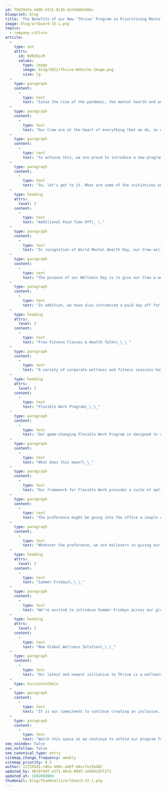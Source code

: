 ```yaml
---
id: 78d2947e-4486-4131-9c1b-2e7e9db548ec
blueprint: blog
title: 'The Benefits of our New ‘Thrive’ Program in Prioritising Mental Health and Well-Being'
image: blog/artboard-15-1.png
topics:
  - company-culture
article:
  -
    type: set
    attrs:
      id: Nd826icR
      values:
        type: image
        image: blog/2022/Thrive-Website-Image.png
        size: lg
  -
    type: paragraph
    content:
      -
        type: text
        text: "Since the rise of the pandemic, the mental health and well-being of our people is a key focus area that we've committed to heavily investing in. \_"
  -
    type: paragraph
    content:
      -
        type: text
        text: "Our Crew are at the heart of everything that we do, so we're always on the lookout to implement new initiatives that can help our incredible people be their best selves both at work and home.\_"
  -
    type: paragraph
    content:
      -
        type: text
        text: "To achieve this, we are proud to introduce a new program called ‘Thrive’, enabled by our People & Culture team, which reinforces the value of employee mental health and well-being through a range of initiatives and activities for 2022 and beyond. \_"
  -
    type: paragraph
    content:
      -
        type: text
        text: "So, let's get to it. What are some of the initiatives we’ve implemented?\_\_"
  -
    type: heading
    attrs:
      level: 3
    content:
      -
        type: text
        text: "Additional Paid Time Off\_ \_"
  -
    type: paragraph
    content:
      -
        type: text
        text: "In recognition of World Mental Health Day, our Crew will now receive one paid Wellness Day Off each year.\_\_"
  -
    type: paragraph
    content:
      -
        type: text
        text: "The purpose of our Wellness Day is to give our Crew a well-deserved break that provides dedicated time and space for them to stop, relax and rejuvenate. We understand the demands of work and meeting deadlines, but we also understand the importance of letting our Crew reset and recharge by giving their bodies, minds and souls some much-needed rest to better balance their professional and personal lives.\_\_"
  -
    type: paragraph
    content:
      -
        type: text
        text: "In addition, we have also introduced a paid day off for giving back to the community called ‘Give Back’ day so our Crew can dedicate time to volunteer for a cause that’s close to their hearts.\_\_"
  -
    type: heading
    attrs:
      level: 3
    content:
      -
        type: text
        text: "Free Fitness Classes & Health Talks\_\_\_"
  -
    type: paragraph
    content:
      -
        type: text
        text: "A variety of corporate wellness and fitness sessions have also been included in the program such as free Yoga, Pilates, HIIT and Meditation classes. In addition, a series of educational health talks by inspirational guest speakers will also be included who share their insights for living a healthier lifestyle.\_\_"
  -
    type: heading
    attrs:
      level: 3
    content:
      -
        type: text
        text: "Flexible Work Program\_\_\_"
  -
    type: paragraph
    content:
      -
        type: text
        text: "Our game-changing Flexible Work Program is designed to create a collaborative culture that meets our business, team and individual needs as we operate in a new world.\_\_"
  -
    type: paragraph
    content:
      -
        type: text
        text: "What does this mean?\_\_"
  -
    type: paragraph
    content:
      -
        type: text
        text: "Our framework for Flexible Work provides a suite of options for our current and future Crew because we understand there is no ‘one size fits all' approach to flex work.\_\_"
  -
    type: paragraph
    content:
      -
        type: text
        text: "The preference might be going into the office a couple of days a week to engage with teams and other colleagues, collaborate, share ideas and socialise. On the other hand, working from home can provide more time for focused work and the flexibility to prioritise your days as needed. \_"
  -
    type: paragraph
    content:
      -
        type: text
        text: "Whatever the preference, we are believers in giving our Crew the balance and flexibility they need so that they never miss an important life or work moment.\_\_"
  -
    type: heading
    attrs:
      level: 3
    content:
      -
        type: text
        text: "Summer Fridays\_\_\_"
  -
    type: paragraph
    content:
      -
        type: text
        text: "We’re excited to introduce Summer Fridays across our global offices as another benefit of our Thrive program. This initiative allows our Crew to make the most of their summer when the season begins in their region. This means the opportunity to enjoy a more compacted work week during the summer period that allows for an early finish or late start on Fridays! \_"
  -
    type: heading
    attrs:
      level: 3
    content:
      -
        type: text
        text: "New Global Wellness Solution\_\_\_"
  -
    type: paragraph
    content:
      -
        type: text
        text: "Our latest and newest initiative to Thrive is a wellness solution for our global Crew to access free and confidential support from clinical psychologists and social workers to help with life's ups and downs. This program provides our Crew with the opportunity (whenever they need it) to access support for their emotional, mental, financial, occupational or physical well-being.\_\_"
  -
    type: horizontalRule
  -
    type: paragraph
    content:
      -
        type: text
        text: "It is our commitment to continue creating an inclusive, progressive workplace culture that is responsive to the current and future needs of our business, our people and how we operate as ONE global team. With this in mind, our People & Culture and Senior Leadership Team will be working together to establish more initiatives that can play an integral role in developing and empowering our people. \_"
  -
    type: paragraph
    content:
      -
        type: text
        text: "Watch this space as we continue to unfold our program for Thrive with the goal of continuously creating exceptional experiences for our current and future Coates Crew.\_"
seo_noindex: false
seo_nofollow: false
seo_canonical_type: entry
sitemap_change_frequency: weekly
sitemap_priority: 0.5
author: 227293d1-c4ba-400c-a06f-d4ccfe15b482
updated_by: 481974df-e3f1-46c6-9945-1e609185f271
updated_at: 1692008904
thumbnail: blog/thumbnails/artboard-15-1.png
---
```

